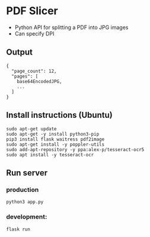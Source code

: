 # PDF Slicer 
- Python API for splitting a PDF into JPG images
- Can specify DPI

## Output
```
{ 
  "page_count": 12,
  "pages": [
    base64EncodedJPG,
    ...
  ] 
}
```

## Install instructions (Ubuntu)
```
sudo apt-get update
sudo apt-get -y install python3-pip
pip3 install flask waitress pdf2image
sudo apt-get install -y poppler-utils
sudo add-apt-repository -y ppa:alex-p/tesseract-ocr5
sudo apt install -y tesseract-ocr
```
## Run server
### production
```python3 app.py``` 
### development: 
```flask run```

